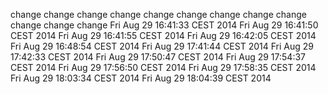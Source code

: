 change
change
change
change
change
change
change
change
change
change
change
change
Fri Aug 29 16:41:33 CEST 2014
Fri Aug 29 16:41:50 CEST 2014
Fri Aug 29 16:41:55 CEST 2014
Fri Aug 29 16:42:05 CEST 2014
Fri Aug 29 16:48:54 CEST 2014
Fri Aug 29 17:41:44 CEST 2014
Fri Aug 29 17:42:33 CEST 2014
Fri Aug 29 17:50:47 CEST 2014
Fri Aug 29 17:54:37 CEST 2014
Fri Aug 29 17:56:50 CEST 2014
Fri Aug 29 17:58:35 CEST 2014
Fri Aug 29 18:03:34 CEST 2014
Fri Aug 29 18:04:39 CEST 2014
